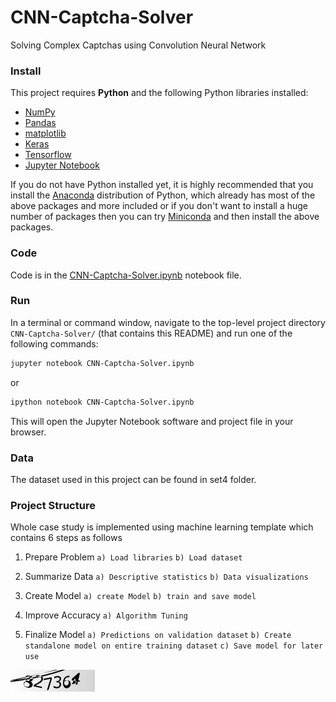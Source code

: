 # CNN-Captcha-Solver
Solving Complex Captchas using Convolution Neural Network


### Install

This project requires **Python** and the following Python libraries installed:

- [NumPy](https://www.numpy.org/)
- [Pandas](https://pandas.pydata.org/)
- [matplotlib](https://matplotlib.org/)
- [Keras](https://keras.io/)
- [Tensorflow](https://www.tensorflow.org/install/pip)
- [Jupyter Notebook](https://ipython.org/notebook.html)

If you do not have Python installed yet, it is highly recommended that you install the [Anaconda](https://www.anaconda.com/download/) distribution of Python, which already has most of the above packages and more included or if you don't want to install a huge number of packages then you can try [Miniconda](https://conda.io/miniconda.html) and then install the above packages.

### Code

Code is in the [CNN-Captcha-Solver.ipynb](CNN-Captcha-Solver.ipynb) notebook file.

### Run

In a terminal or command window, navigate to the top-level project directory `CNN-Captcha-Solver/` (that contains this README) and run one of the following commands:

```bash
jupyter notebook CNN-Captcha-Solver.ipynb
```

or

```bash
ipython notebook CNN-Captcha-Solver.ipynb
```

This will open the Jupyter Notebook software and project file in your browser.


### Data
The dataset used in this project can be found in set4 folder.

### Project Structure

Whole case study is implemented using machine learning template which contains 6 steps as follows

1. Prepare Problem
`a) Load libraries`
`b) Load dataset`

2. Summarize Data
`a) Descriptive statistics`
`b) Data visualizations`


4. Create Model
`a) create Model`
`b) train and save model`

5. Improve Accuracy
`a) Algorithm Tuning`

6. Finalize Model
`a) Predictions on validation dataset`
`b) Create standalone model on entire training dataset`
`c) Save model for later use`

![abc](abc.jpg)

